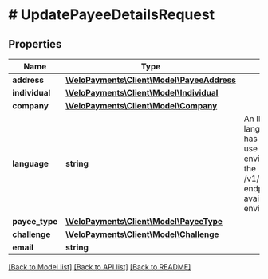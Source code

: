 # # UpdatePayeeDetailsRequest

## Properties

Name | Type | Description | Notes
------------ | ------------- | ------------- | -------------
**address** | [**\VeloPayments\Client\Model\PayeeAddress**](PayeeAddress.md) |  | [optional]
**individual** | [**\VeloPayments\Client\Model\Individual**](Individual.md) |  | [optional]
**company** | [**\VeloPayments\Client\Model\Company**](Company.md) |  | [optional]
**language** | **string** | An IETF BCP 47 language code which has been configured for use within this Velo environment.&lt;BR&gt; See the /v1/supportedLanguages endpoint to list the available codes for an environment. | [optional]
**payee_type** | [**\VeloPayments\Client\Model\PayeeType**](PayeeType.md) |  | [optional]
**challenge** | [**\VeloPayments\Client\Model\Challenge**](Challenge.md) |  | [optional]
**email** | **string** |  | [optional]

[[Back to Model list]](../../README.md#models) [[Back to API list]](../../README.md#endpoints) [[Back to README]](../../README.md)
